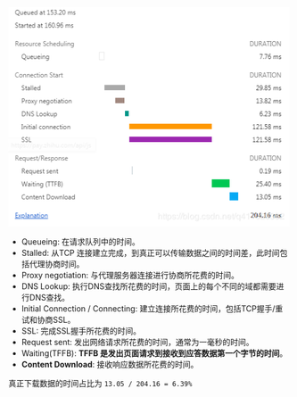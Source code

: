 ![image-20220903002618575](image/image-20220903002618575.png)

- Queueing: 在请求队列中的时间。
- Stalled: 从TCP 连接建立完成，到真正可以传输数据之间的时间差，此时间包括代理协商时间。
- Proxy negotiation: 与代理服务器连接进行协商所花费的时间。
- DNS Lookup: 执行DNS查找所花费的时间，页面上的每个不同的域都需要进行DNS查找。
- Initial Connection / Connecting: 建立连接所花费的时间，包括TCP握手/重试和协商SSL。
- SSL: 完成SSL握手所花费的时间。
- Request sent: 发出网络请求所花费的时间，通常为一毫秒的时间。
- Waiting(TFFB): **TFFB 是发出页面请求到接收到应答数据第一个字节的时间**。
- **Content Download**: 接收响应数据所花费的时间。

真正下载数据的时间占比为 `13.05 / 204.16 = 6.39%`
